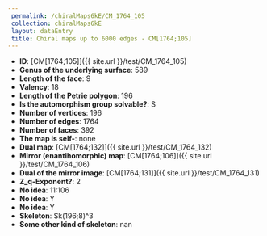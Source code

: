 ```yaml
--- 
 permalink: /chiralMaps6kE/CM_1764_105 
 collection: chiralMaps6kE
 layout: dataEntry
 title: Chiral maps up to 6000 edges - CM[1764;105]
---
```


- **ID**: [CM[1764;105]]({{ site.url }}/test/CM_1764_105)
- **Genus of the underlying surface**: 589
- **Length of the face**: 9
- **Valency**: 18
- **Length of the Petrie polygon**: 196
- **Is the automorphism group solvable?**: S
- **Number of vertices**: 196
- **Number of edges**: 1764
- **Number of faces**: 392
- **The map is self-**: none
- **Dual map**: [CM[1764;132]]({{ site.url }}/test/CM_1764_132)
- **Mirror (enantihomorphic) map**: [CM[1764;106]]({{ site.url }}/test/CM_1764_106)
- **Dual of the mirror image**: [CM[1764;131]]({{ site.url }}/test/CM_1764_131)
- **Z_q-Exponent?**: 2
- **No idea**:  11:106
- **No idea**: Y
- **No idea**: Y
- **Skeleton**: Sk(196;8)^3
- **Some other kind of skeleton**: nan
